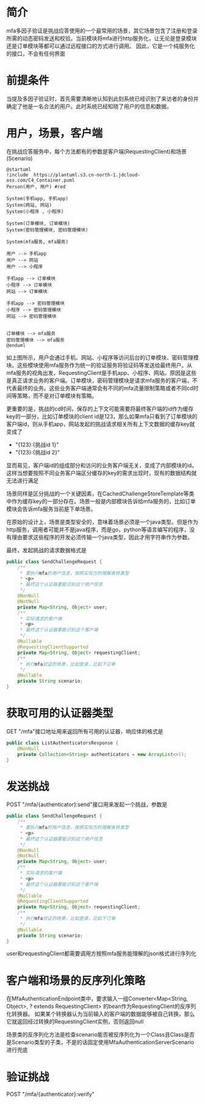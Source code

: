 # 简介

mfa多因子验证是挑战应答使用的一个最常用的场景，其它场景包含了注册和登录所需的动态密码发送和校验。当前模块将mfa进行http服务化，让无论是登录模块还是订单模块等都可以通过远程接口的方式进行调用。
因此，它是一个纯服务化的接口，不会有任何界面

# 前提条件

当提及多因子验证时，首先需要清晰地认知到此刻系统已经识别了来访者的身份并确定了他是一名合法的用户。此时系统已经知晓了用户的信息和数据。

# 用户，场景，客户端

在挑战应答服务中，每个方法都有的参数是客户端(RequestingClient)和场景(Scenario)

```plantuml
@startuml
!include  https://plantuml.s3.cn-north-1.jdcloud-oss.com/C4_Container.puml
Person(用户, 用户) #red

System(手机app, 手机app)
System(网站, 网站)
System(小程序 , 小程序)

System(订单模块, 订单模块)
System(密码管理模块, 密码管理模块)

System(mfa服务, mfa服务)

用户 --> 手机app
用户 --> 网站
用户 --> 小程序

手机app --> 订单模块
小程序 --> 订单模块
网站 --> 订单模块

手机app --> 密码管理模块
小程序 --> 密码管理模块
网站 --> 密码管理模块


订单模块 --> mfa服务
密码管理模块 --> mfa服务
@enduml
```

如上图所示，用户会通过手机、网站、小程序等访问后台的订单模块、密码管理模块。这些模块使用mfa服务作为统一的验证服务将验证码等发送给最终用户。从mfa服务的视角出发，RequestingClient是手机app、小程序、网站。原因是这些是真正请求业务的客户端。订单模块，密码管理模块是请求mfa服务的客户端，不代表最终的业务。这些业务客户端通常会有不同的mfa流量限制策略或者不同cd时间等策略，而不是对订单模块有策略。

更重要的是，挑战的cd时间，保存的上下文可能需要将最终客户端的id作为缓存key的一部分，比如订单模块的client
id是123，那么如果mfa只看到了订单模块的客户端id，则从手机app，网站发起的挑战请求相关所有上下文数据的缓存key就变成了

* "{123}:{挑战id 1}"
* "{123}:{挑战id 2}"

显而易见，客户端id的组成部分和访问的业务客户端无关，变成了内部模块的id。这样当想要按照不同业务客户端区分缓存的key的需求出现时，现有的数据结构就无法进行满足

场景同样是区分挑战的一个关键因素，在CachedChallengeStoreTemplate等类中作为缓存key的一部分存在。场景一般是内部模块告诉给mfa服务的，比如订单模块会告诉mfa服务当前是下单场景。

在原始的设计上，场景是类型安全的，意味着场景必须是一个java类型。但是作为http服务，调用者可能并不是java程序，而是go，python等语言编写的程序，没有理由要求这些程序的开发必须传输一个java类型，因此才用字符串作为参数。

最终，发起挑战的请求数据格式是

```java
public class SendChallengeRequest {
    /**
     * 要执行mfa的用户信息，按照实现方的理解来转类型
     * <p>
     * 最终这个认证器要能识别这个用户信息
     */
    @NonNull
    @NotNull
    private Map<String, Object> user;
    /**
     * 实际请求的客户端
     * <p>
     * 最终这个认证器要能识别这个客户端
     */
    @Nullable
    @RequestingClientSupported
    private Map<String, Object> requestingClient;
    /**
     * 执行mfa验证的场景，比如登录，比如下订单
     */
    @Nullable
    private String scenario;
}
```

# 获取可用的认证器类型

GET "/mfa"接口地址用来返回所有可用的认证器，响应体的格式是

```java
public class ListAuthenticatorsResponse {
    @NonNull
    private Collection<String> authenticators = new ArrayList<>();
}
```

# 发送挑战

POST "/mfa/{authenticator}:send"接口用来发起一个挑战，参数是

```java
public class SendChallengeRequest {
    /**
     * 要执行mfa的用户信息，按照实现方的理解来转类型
     * <p>
     * 最终这个认证器要能识别这个用户信息
     */
    @NonNull
    @NotNull
    private Map<String, Object> user;
    /**
     * 实际请求的客户端
     * <p>
     * 最终这个认证器要能识别这个客户端
     */
    @Nullable
    @RequestingClientSupported
    private Map<String, Object> requestingClient;
    /**
     * 执行mfa验证的场景，比如登录，比如下订单
     */
    @Nullable
    private String scenario;
}
```

user和requestingClient都需要调用方按照mfa服务能理解的json格式进行序列化

# 客户端和场景的反序列化策略

在MfaAuthenticationEndpoint类中，要求输入一组Converter<Map<String, Object>, ? extends RequestingClient>
的bean作为RequestingClient的反序列化转换器。 如果某个转换器认为当前输入的客户端的数据能够被自己转换，那么它就返回经过转换的RequestingClient实例，否则返回null

场景类的反序列化方法是检查scenario能否被反序列化为一个Class且Class是否是Scenario类型的子类，不是的话固定使用MfaAuthenticationServerScenario进行兜底

# 验证挑战

POST "/mfa/{authenticator}:verify"